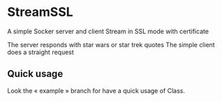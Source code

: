 StreamSSL
==================

A simple Socker server and client Stream in SSL mode with certificate

The server responds with star wars or star trek quotes
The simple client does a straight request

## Quick usage

Look the « example » branch for have a quick usage of Class.
